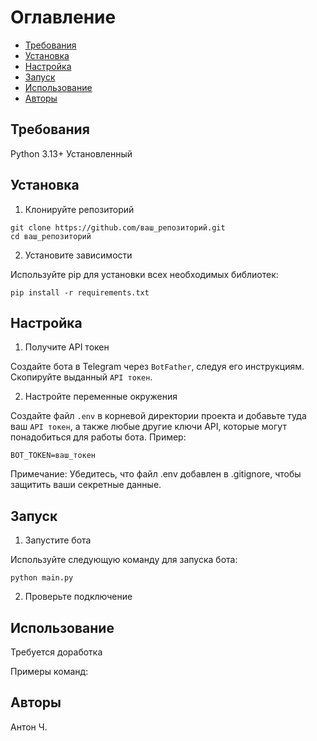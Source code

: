 # Оглавление
- [Требования](#Требования)
- [Установка](#Установка)
- [Настройка](#Настройка)
- [Запуск](#Запуск)
- [Использование](#Использование)
- [Авторы](#Авторы)

## Требования
Python 3.13+
Установленный 

## Установка
1. Клонируйте репозиторий
```
git clone https://github.com/ваш_репозиторий.git
cd ваш_репозиторий
```
2. Установите зависимости

Используйте pip для установки всех необходимых библиотек:
```
pip install -r requirements.txt
```
## Настройка
1. Получите API токен

Создайте бота в Telegram через `BotFather`, следуя его инструкциям. Скопируйте выданный `API токен`.

2. Настройте переменные окружения

Создайте файл `.env` в корневой директории проекта и добавьте туда ваш `API токен`, а также любые другие ключи API, которые могут понадобиться для работы бота. Пример:
```
BOT_TOKEN=ваш_токен
```
Примечание: Убедитесь, что файл .env добавлен в .gitignore, чтобы защитить ваши секретные данные.

## Запуск
1. Запустите бота

Используйте следующую команду для запуска бота:
```
python main.py
```
2. Проверьте подключение


 
## Использование
Требуется доработка

Примеры команд:



## Авторы
Антон Ч.
